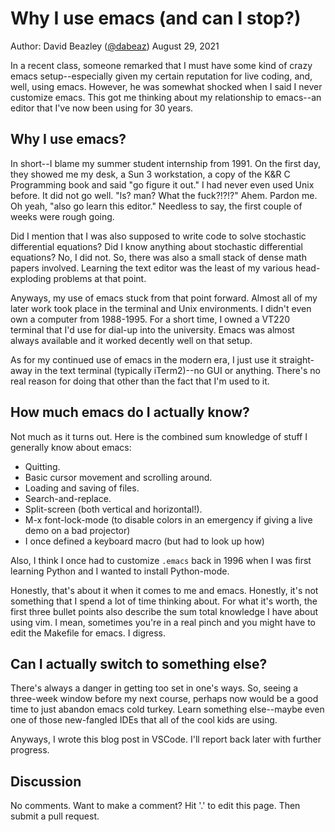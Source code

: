 # Why I use emacs (and can I stop?)

Author: David Beazley ([@dabeaz](https://www.dabeaz.com))
August 29, 2021

In a recent class, someone remarked that I must have some kind of crazy emacs setup--especially given my certain reputation for live coding, and, well, using emacs.  However, he was somewhat shocked when I said I never customize emacs.  This got me thinking about my relationship to emacs--an editor that I've now been using for 30 years.

## Why I use emacs?

In short--I blame my summer student internship from 1991. On the first day, they showed me my desk, a Sun 3 workstation, a copy of the K&R C Programming book and said "go figure it out."  I had never even used Unix before.  It did not go well. "ls? man? What the fuck?!?!?"  Ahem. Pardon me.   Oh yeah, "also go learn this editor."   Needless to say, the first couple of weeks were rough going.

Did I mention that I was also supposed to write code to solve stochastic differential equations? Did I know anything about stochastic differential equations?  No, I did not.   So, there was also a small stack of dense math papers involved.  Learning the text editor was the least of my various head-exploding problems at that point.

Anyways, my use of emacs stuck from that point forward.  Almost all of my later work took place in the terminal and Unix environments.  I didn't even own a computer from 1988-1995.  For a short time, I owned a VT220 terminal that I'd use for dial-up into the university. Emacs was almost always available and it worked decently well on that setup. 

As for my continued use of emacs in the modern era, I just use it straight-away in the text terminal (typically iTerm2)--no GUI or anything.   There's no real reason for doing that other than the fact that I'm used to it.  

## How much emacs do I actually know?

Not much as it turns out.  Here is the combined sum knowledge of stuff I generally know about emacs:

* Quitting.
* Basic cursor movement and scrolling around.
* Loading and saving of files.
* Search-and-replace.
* Split-screen (both vertical and horizontal!).
* M-x font-lock-mode (to disable colors in an emergency if giving a live demo on a bad projector)
* I once defined a keyboard macro (but had to look up how)

Also, I think I once had to customize `.emacs` back in 1996 when I was first learning Python and I wanted to install Python-mode.

Honestly, that's about it when it comes to me and emacs.  Honestly, it's not something that I spend a lot of time thinking about. For what it's worth, the first three bullet points also describe the sum total knowledge I have about using vim. I mean, sometimes you're in a real pinch and you might have to edit the Makefile for emacs.  I digress.  

## Can I actually switch to something else?

There's always a danger in getting too set in one's ways.  So, seeing a three-week window before my next course, perhaps now would be a good time to just abandon emacs cold turkey. Learn something else--maybe even one of those new-fangled IDEs that all of the cool kids are using. 

Anyways, I wrote this blog post in VSCode. I'll report back later with further progress. 

## Discussion

No comments.  Want to make a comment?  Hit '.' to edit this page. Then submit a pull request. 








